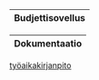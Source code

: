Budjettisovellus     | 
-------------------- |




Dokumentaatio | 
------------- |

[työaikakirjanpito](https://github.com/hunnak/ot-harjoitusty-/blob/master/dokumentointi/tyoaikakirjanpito)




